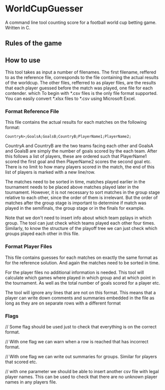 # WorldCupGuesser
A command line tool counting score for a football world cup betting game. Written in C.

## Rules of the game

## How to use
This tool takes as input a number of filenames. The first filename, reffered to as the reference file, corresponds to the file containing the actual results of the worldcup. The other files, refferred to as player files, are the results that each player guessed before the match was played, one file for each contender.  which To begin with *.csv files is the only file format supported. You can easily convert *.xlsx files to *.csv using Microsoft Excel.

### Format Reference File
This file contains the actual results for each matches on the following format:
    
    CountryA>;GoalsA;GoalsB;CountryB;PlayerName1;PlayerName2;

CountryA and CountryB are the two teams facing each other and GoalsA and GoalsB are simply the number of goals scored by the each team. After this follows a list of players, these are ordered such that PlayerName1 scored the first goal
and then PlayerName2 scores the second goal etc. There is no limit to how many players scored in the match, the end of this list of players is marked with a new line/row.

The matches need to be sorted in time, matches played earlier in the tournament needs to be placed above matches played later in the tournament. However, it is not necessary to sort matches in the group stage relative to each other, since the order of them is irrelevant. But the order of matches after the group stage is important to determine if match was played in the semifinals, the group stage or in the finals for example.

Note that we don't need to insert info about which team pplays in which group. The tool can just check which teams played each other four times. Similarly, to know the structure of the playoff tree we can just check which groups played each other in this file.

### Format Player Files
This file contains guesses for each matches on exactly the same format as for the reference solution. And again the matches need to be sorted in time.

For the player files no additional information is needed. This tool will calculate which games where played in which group and at which point in the tournament. As well as the total number of goals scored for a player etc.

The tool will ignore any lines that are not on this format. This means that a player can write down comments and summaries embedded in the file as long as they are on separate rows with a different format

### Flags
// Some flag should be used just to check that everything is on the correct format. 

// With one flag we can warn when a row is reached that has incorrect format.

// With one flag we can write out summaries for groups. Similar for players that scored etc.

// with one parameter we should be able to insert another csv file with legal player names. This can be used to check that there are no unknown player names in any players file.




